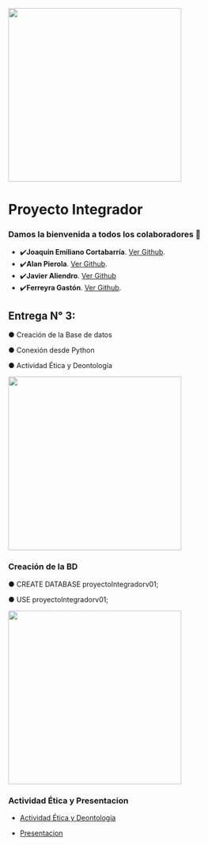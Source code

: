 <img src="https://github.com/gastonloco/Conexion_Bd_Python/blob/main/imagenes/logo2.png" align="center" height="350">

# Proyecto Integrador

### Damos la bienvenida a todos los colaboradores 💙

- ✔️**Joaquin Emiliano Cortabarría**.  [Ver Github](https://github.com/joacorta).
- ✔️**Alan Pierola**.  [Ver Github](https://github.com/alancodigo).
- ✔️**Javier Aliendro**.  [Ver Github](https://github.com/CACHITO-13)
- ✔️**Ferreyra Gastón**.  [Ver Github](https://github.com/gastonloco).


## Entrega N° 3:
● Creación de la Base de datos

● Conexión desde Python

● Actividad Ética y Deontología

<img src="https://github.com/gastonloco/Conexion_Bd_Python/blob/main/imagenes/vs_1.png" align="center" height="350">

### Creación de la BD

● CREATE DATABASE proyectoIntegradorv01;

● USE proyectoIntegradorv01;

<img src="https://github.com/gastonloco/Conexion_Bd_Python/blob/main/imagenes/bd_1.png" align="center" height="350">


### Actividad Ética y Presentacion


<!-- YT:START -->
- [Actividad Ética y Deontología][pdf1]

- [Presentacion][pdf2]
<!-- YT:END -->


[pdf1]: https://github.com/gastonloco/Conexion_Bd_Python/blob/main/Document/Evidencia3_Ferreyra.pdf
[pdf2]: https://github.com/gastonloco/Conexion_Bd_Python/blob/main/Document/Conexion%20Bd%20a%20Python.pdf
